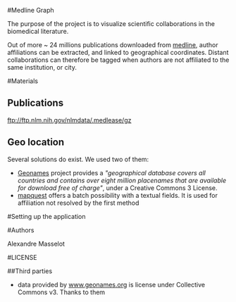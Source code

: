 #Medline Graph

The purpose of the project is to visualize scientific collaborations in the biomedical literature.

Out of more ~ 24 millions publications downloaded from  [medline](http://www.nlm.nih.gov/bsd/pmresources.html), author affiliations can be extracted, and linked to geographical coordinates.
Distant collaborations can therefore be tagged when authors are not affiliated to the same institution, or city.

#Materials

## Publications
 
ftp://ftp.nlm.nih.gov/nlmdata/.medlease/gz

## Geo location
Several solutions do exist. We used two of them:

 * [Geonames](http://www.geonames.org/) project provides a *"geographical database covers all countries and contains over eight million placenames that are available for download free of charge"*, under a Creative Commons 3 License.
 * [mapquest](https://developer.mapquest.com/products/geocoding/) offers a batch possibility with a textual fields. It is used for affiliation not resolved by the first method

#Setting up the application



#Authors

Alexandre Masselot


#LICENSE

##Third parties

  * data provided by www.geonames.org is license under Collective Commons v3. Thanks to them
